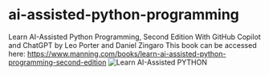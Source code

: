 # ai-assisted-python-programming
Learn AI-Assisted Python Programming, Second Edition   With GitHub Copilot and ChatGPT by Leo Porter and Daniel Zingaro
This book can be accessed here: https://www.manning.com/books/learn-ai-assisted-python-programming-second-edition
![Learn AI-Assisted PYTHON](https://github.com/user-attachments/assets/58ce34d2-d089-4f73-a420-f6837f0b0a17)
